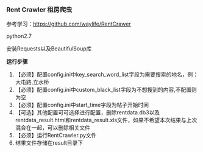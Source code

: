 ### Rent Crawler 租房爬虫

参考学习：https://github.com/waylife/RentCrawer

python2.7

安装Requests以及BeautifulSoup库

**运行步骤**
1. 【必须】配置config.ini中key_search_word_list字段为需要搜索的地名，例：大屯路,立水桥
2. 【必须】配置config.ini中custom_black_list字段为不想搜到的内容,不配置则为空
3. 【必须】配置config.ini中start_time字段为帖子开始时间
4. 【可选】其他配置可可选择进行配置，删除rentdata.db3以及rentdata_result.html和rentdata_result.xls文件，如果不希望本次结果与上次混合在一起，可以删除相关文件
5. 【必须】运行RentCrawler.py文件
6.  结果文件存储在result目录下
